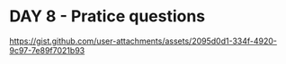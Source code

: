 # DAY 8 - Pratice questions

https://gist.github.com/user-attachments/assets/2095d0d1-334f-4920-9c97-7e89f7021b93
